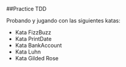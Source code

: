 ##Practice TDD

Probando y jugando con las siguientes katas:

- Kata FizzBuzz
- Kata PrintDate
- Kata BankAccount
- Kata Luhn
- Kata Gilded Rose